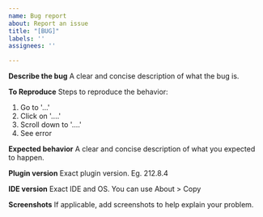 ```yaml
---
name: Bug report
about: Report an issue
title: "[BUG]"
labels: ''
assignees: ''

---
```


**Describe the bug**
A clear and concise description of what the bug is.

**To Reproduce**
Steps to reproduce the behavior:
1. Go to '...'
2. Click on '....'
3. Scroll down to '....'
4. See error

**Expected behavior**
A clear and concise description of what you expected to happen.

**Plugin version**
Exact plugin version. Eg. 212.8.4

**IDE version**
Exact IDE and OS. You can use About > Copy 

**Screenshots**
If applicable, add screenshots to help explain your problem.
